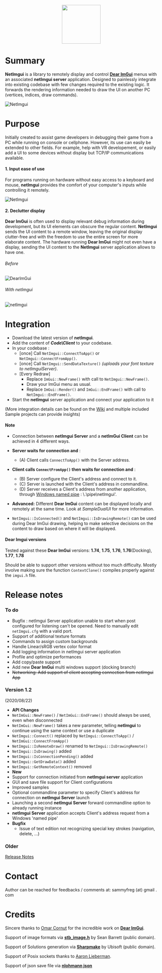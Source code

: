  <p align="center"><img src="https://raw.githubusercontent.com/wiki/sammyfreg/netImgui/Web/img/netImguiLogo.png" width=128 height=128></p>

# Summary
**NetImgui** is a library to remotely display and control **[Dear ImGui](https://github.com/ocornut/imgui)** menus with an associated **netImgui server** application. Designed to painlessly integrate into existing codebase with few changes required to the existing logic. It forwards the rendering information needed to draw the UI on another PC (vertices, indices, draw commands).

![NetImgui](https://raw.githubusercontent.com/wiki/sammyfreg/netImgui/Web/img/netImgui.png)

# Purpose
Initially created to assist game developers in debugging their game from a PC while running on console or cellphone. However, its use can easily be extended to other fields. For example, help with VR developement, or easily add a UI to some devices without display but TCP/IP communications available.

#### 1. Input ease of use
For programs running on hardware without easy access to a keyboard and mouse, **netImgui** provides the  comfort of your computer's inputs while controlling it remotely.

![NetImgui](https://raw.githubusercontent.com/wiki/sammyfreg/netImgui/Web/img/InputWithNetImgui.gif)

#### 2. Declutter display
**Dear ImGui** is often used to display relevant debug information during development, but its UI elements can obscure the regular content. **NetImgui** sends the UI content to a remote window, leaving the original display clutter-free and with the freedom to use the entire screen for more elaborate content. The hardware running **Dear ImGui** might not even have a display, sending the UI content to the **NetImgui** server application allows to have one.

###### Before
![DearImGui](https://raw.githubusercontent.com/wiki/sammyfreg/netImgui/Web/img/AppWithoutNetImgui.png)

###### With netImgui
![netImgui](https://raw.githubusercontent.com/wiki/sammyfreg/netImgui/Web/img/AppWithNetImguiGif.gif)

# Integration
- Download the latest version of **netImgui**.
- Add the content of ***Code\Client*** to your codebase.
- In your codebase :
  - [once] Call `NetImgui::ConnectToApp()` or `NetImgui::ConnectFromApp()`.
  - [once] Call `NetImgui::SendDataTexture()` *(uploads your font texture to netImguiServer)*.
  - [Every Redraw]
    - Replace `ImGui::NewFrame()` with call to `NetImgui::NewFrame()`.
    - Draw your ImGui menu as usual.
    - Replace `ImGui::Render()` and `ImGui::EndFrame()` with call to `NetImgui::EndFrame()`.
- Start the **netImgui** server application and connect your application to it

(More integration details can be found on the [Wiki](https://github.com/sammyfreg/netImgui/wiki "Wiki") and multiple included Sample projects can provide insights)

#### Note
- Connection between **netImgui Server** and a **netImGui Client** can be achieved in 4 different ways.
 - **Server waits for connection and** :
   - (A) Client calls `ConnectToApp()` with the Server address.
 - **Client calls `ConnectFromApp()` then waits for connection and** :
   - (B) Server configure the Client's address and connect to it.
   - (C) Server is launched with the Client's address in commandline.
   - (D) Server receives a Client's address from another application, through [Windows named pipe](https://docs.microsoft.com/en-us/windows/win32/ipc/named-pipes "Windows named pipe") : \\.\pipe\netImgui'.
 
 
- **Advanced:** Different **Dear ImGui** content can be displayed locally and remotely at the same time. Look at *SampleDualUI* for more information.

- `NetImgui::IsConnected()` and `NetImgui::IsDrawingRemote()` can be used during Dear ImGui drawing, helping to make selective decisions on the content to draw based on where it will be displayed.

#### Dear Imgui versions
Tested against these **Dear ImGui** versions: **1.74**, **1.75**, **1.76**, **1.76**(Docking), **1.77**, **1.78**

Should be able to support other versions without too much difficulty. Mostly involve making sure the function `ContextClone()` compiles properly against the `imgui.h` file.

# Release notes
### To do
- Bugfix : netImgui Server application unable to start when post configured for listening can't be opened. Need to manually edit `netImgui.cfg` with a valid port.
- Support of additional texture formats
- Commands to assign custom backgrounds
- Handle Linear/sRGB vertex color format
- Add logging information in netImgui server application
- Profile and optimize performances
- Add copy/paste support
- Add new **Dear ImGui** multi windows support (docking branch)
- ~~Networking: Add support of client accepting connection from netImgui App~~

### Version 1.2
(2020/08/22)
- **API Changes**
 - `NetImGui::NewFrame()` / `NetImGui::EndFrame()` should always be used, even when disconnected
 - `NetImGui::NewFrame()` takes a new parameter, telling **netImgui** to continue using the same context or use a duplicate
 - `NetImgui::Connect()` replaced by `NetImgui::ConnectToApp()` / `NetImGui::ConnectFromApp()`
 - `NetImgui::IsRemoteDraw()` renamed to `NetImgui::IsDrawingRemote()`
 - `NetImgui::IsDrawing()` added
 - `NetImgui::IsConnectionPending()` added
 - `NetImgui::GetDrawData()` added
 - `NetImgui::GetRemoteContext()` removed
- **New** 
 - Support for connection initiated from **netImgui server** application
 - GUI and save file support for Client configurations
 - Improved samples
 - Optional commandline parameter to specify Client's address for connection on **netImgui Server** launch
 - Launching a second **netImgui Server** forward commandline option to already running instance
 - **netImgui Server** application accepts Client's address request from a Windows 'named pipe' 
- **Bugfix**
  - Issue of text edition not recognizing special key strokes (navigation, delete, ...)
  
### Older
[Release Notes](https://github.com/sammyfreg/netImgui/blob/master/ReleaseNotes.md)

# Contact
Author can be reached for feedbacks / comments at: sammyfreg (at) gmail . com

# Credits
Sincere thanks to [Omar Cornut](https://github.com/ocornut/imgui/commits?author=ocornut) for the incredible work on **[Dear ImGui](https://github.com/ocornut/imgui)**.

Support of image formats via [**stb_image.h**](https://github.com/nothings/stb/blob/master/stb_image.h) by Sean Barrett (public domain).

Support of Solutions generation via [**Sharpmake**](https://github.com/ubisoft/Sharpmake) by Ubisoft (public domain).

Support of Posix sockets thanks to [Aaron Lieberman](https://github.com/AaronLieberman).

Support of json save file via [**nlohmann json**](https://github.com/nlohmann/json)
